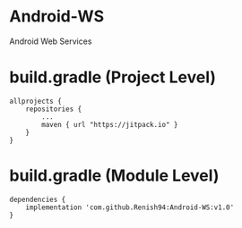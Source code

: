 # Android-WS
Android Web Services

# build.gradle (Project Level)
    allprojects {
        repositories {
            ...
            maven { url "https://jitpack.io" }
        }
    }

# build.gradle (Module Level)
    dependencies {
        implementation 'com.github.Renish94:Android-WS:v1.0'
    }
